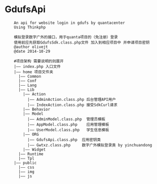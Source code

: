 GdufsApi
========

		An api for website login in gdufs by quantacenter  
		Using Thinkphp

		模拟登录数字广外的接口，用于quanta项目的（免注册）登录
		使用前应先获取GdufsSdk.class.php文件 加入到相应项目中 并申请项目密钥
		@author olivejt 
		@date 2014-10-29

		#项目架构 需要说明的则展开
		|—— index.php 入口文件
		|—— home 项目文件夹
		  |—— Common
		  |—— Conf
		  |—— Lang
		  |—— Lib
		    |—— Action
		      |—— AdminAction.class.php 后台管理API用户
		      |—— IndexAction.class.php 接受SdkCurl请求
		    |—— Behavior
		    |—— Model
		      |—— AdminModel.class.php  管理员模板
		      |—— AppModel.class.php    应用管理模板
		      |—— UserModel.class.php   学生信息模板
		    |—— ORG
		      |—— GdufsApi.class.php  应用密钥类
		      |—— Gwtxz.class.php     数字广外模拟登录类 by yinchuandong
		    |—— Widget
		  |—— Runtime
		  |—— Tpl
		|—— public 
		  |—— css
		  |—— img
		  |—— js
